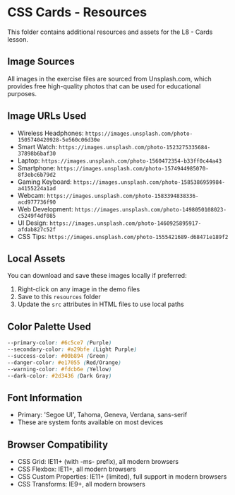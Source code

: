 # CSS Cards - Resources

This folder contains additional resources and assets for the L8 - Cards lesson.

## Image Sources
All images in the exercise files are sourced from Unsplash.com, which provides free high-quality photos that can be used for educational purposes.

## Image URLs Used
- Wireless Headphones: `https://images.unsplash.com/photo-1505740420928-5e560c06d30e`
- Smart Watch: `https://images.unsplash.com/photo-1523275335684-37898b6baf30`
- Laptop: `https://images.unsplash.com/photo-1560472354-b33ff0c44a43`
- Smartphone: `https://images.unsplash.com/photo-1574944985070-8f3ebc6b79d2`
- Gaming Keyboard: `https://images.unsplash.com/photo-1585386959984-a4155224a1ad`
- Webcam: `https://images.unsplash.com/photo-1583394838336-acd977736f90`
- Web Development: `https://images.unsplash.com/photo-1498050108023-c5249f4df085`
- UI Design: `https://images.unsplash.com/photo-1460925895917-afdab827c52f`
- CSS Tips: `https://images.unsplash.com/photo-1555421689-d68471e189f2`

## Local Assets
You can download and save these images locally if preferred:
1. Right-click on any image in the demo files
2. Save to this `resources` folder
3. Update the `src` attributes in HTML files to use local paths

## Color Palette Used
```css
--primary-color: #6c5ce7 (Purple)
--secondary-color: #a29bfe (Light Purple)
--success-color: #00b894 (Green)
--danger-color: #e17055 (Red/Orange)
--warning-color: #fdcb6e (Yellow)
--dark-color: #2d3436 (Dark Gray)
```

## Font Information
- Primary: 'Segoe UI', Tahoma, Geneva, Verdana, sans-serif
- These are system fonts available on most devices

## Browser Compatibility
- CSS Grid: IE11+ (with -ms- prefix), all modern browsers
- CSS Flexbox: IE11+, all modern browsers
- CSS Custom Properties: IE11+ (limited), full support in modern browsers
- CSS Transforms: IE9+, all modern browsers
